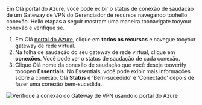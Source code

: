 Em Olá portal do Azure, você pode exibir o status de conexão de saudação de um Gateway de VPN do Gerenciador de recursos navegando toohello conexão. Hello etapas a seguir mostram uma maneira toonavigate tooyour conexão e verifique se.

1. Em Olá [portal do Azure](http://portal.azure.com), clique em **todos os recursos** e navegue tooyour gateway de rede virtual.
2. Na folha de saudação do seu gateway de rede virtual, clique em **conexões**. Você pode ver o status de saudação de cada conexão.
3. Clique Olá nome da conexão de saudação que você deseja tooverify tooopen **Essentials**. No Essentials, você pode exibir mais informações sobre a conexão. Olá **Status** é 'Bem-sucedido' e 'Conectado' depois de fazer uma conexão bem-sucedida.

  ![Verifique a conexão do Gateway de VPN usando o portal do Azure](./media/vpn-gateway-verify-connection-portal-rm-include/connectionsucceeded.png)